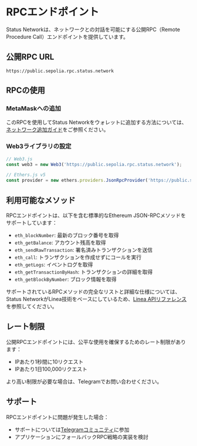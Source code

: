 # RPCエンドポイント

Status Networkは、ネットワークとの対話を可能にする公開RPC（Remote Procedure Call）エンドポイントを提供しています。

## 公開RPC URL

```
https://public.sepolia.rpc.status.network
```

## RPCの使用

### MetaMaskへの追加
このRPCを使用してStatus Networkをウォレットに追加する方法については、[ネットワーク追加ガイド](../general-info/add-status-network.md)をご参照ください。

### Web3ライブラリの設定

```javascript
// Web3.js
const web3 = new Web3('https://public.sepolia.rpc.status.network');

// Ethers.js v5
const provider = new ethers.providers.JsonRpcProvider('https://public.sepolia.rpc.status.network');
```

## 利用可能なメソッド

RPCエンドポイントは、以下を含む標準的なEthereum JSON-RPCメソッドをサポートしています：

- `eth_blockNumber`: 最新のブロック番号を取得
- `eth_getBalance`: アカウント残高を取得
- `eth_sendRawTransaction`: 署名済みトランザクションを送信
- `eth_call`: トランザクションを作成せずにコールを実行
- `eth_getLogs`: イベントログを取得
- `eth_getTransactionByHash`: トランザクションの詳細を取得
- `eth_getBlockByNumber`: ブロック情報を取得

サポートされているRPCメソッドの完全なリストと詳細な仕様については、Status NetworkがLinea技術をベースにしているため、[Linea APIリファレンス](https://docs.linea.build/api/reference)を参照してください。

## レート制限

公開RPCエンドポイントには、公平な使用を確保するためのレート制限があります：
- IPあたり1秒間に10リクエスト
- IPあたり1日100,000リクエスト

より高い制限が必要な場合は、Telegramでお問い合わせください。

## サポート

RPCエンドポイントに問題が発生した場合：
- サポートについては[Telegramコミュニティ](https://t.me/statusl2)に参加
- アプリケーションにフォールバックRPC戦略の実装を検討
